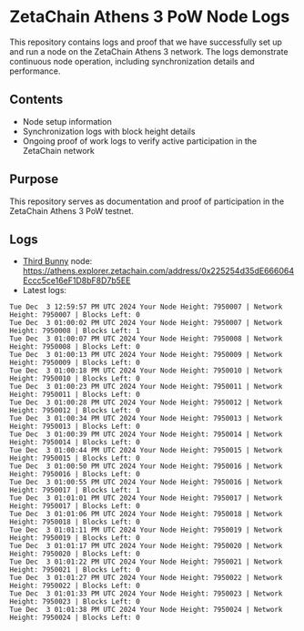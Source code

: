 # ZetaChain Athens 3 PoW Node Logs
This repository contains logs and proof that we have successfully set up and run a node on the ZetaChain Athens 3 network. The logs demonstrate continuous node operation, including synchronization details and performance.

## Contents
- Node setup information
- Synchronization logs with block height details
- Ongoing proof of work logs to verify active participation in the ZetaChain network

## Purpose
This repository serves as documentation and proof of participation in the ZetaChain Athens 3 PoW testnet.

## Logs

- [Third Bunny](https://thirdbunny.xyz/) node: https://athens.explorer.zetachain.com/address/0x225254d35dE666064Eccc5ce16eF1D8bF8D7b5EE
- Latest logs:
```
Tue Dec  3 12:59:57 PM UTC 2024 Your Node Height: 7950007 | Network Height: 7950007 | Blocks Left: 0
Tue Dec  3 01:00:02 PM UTC 2024 Your Node Height: 7950007 | Network Height: 7950008 | Blocks Left: 1
Tue Dec  3 01:00:07 PM UTC 2024 Your Node Height: 7950008 | Network Height: 7950008 | Blocks Left: 0
Tue Dec  3 01:00:13 PM UTC 2024 Your Node Height: 7950009 | Network Height: 7950009 | Blocks Left: 0
Tue Dec  3 01:00:18 PM UTC 2024 Your Node Height: 7950010 | Network Height: 7950010 | Blocks Left: 0
Tue Dec  3 01:00:23 PM UTC 2024 Your Node Height: 7950011 | Network Height: 7950011 | Blocks Left: 0
Tue Dec  3 01:00:28 PM UTC 2024 Your Node Height: 7950012 | Network Height: 7950012 | Blocks Left: 0
Tue Dec  3 01:00:34 PM UTC 2024 Your Node Height: 7950013 | Network Height: 7950013 | Blocks Left: 0
Tue Dec  3 01:00:39 PM UTC 2024 Your Node Height: 7950014 | Network Height: 7950014 | Blocks Left: 0
Tue Dec  3 01:00:44 PM UTC 2024 Your Node Height: 7950015 | Network Height: 7950015 | Blocks Left: 0
Tue Dec  3 01:00:50 PM UTC 2024 Your Node Height: 7950016 | Network Height: 7950016 | Blocks Left: 0
Tue Dec  3 01:00:55 PM UTC 2024 Your Node Height: 7950016 | Network Height: 7950017 | Blocks Left: 1
Tue Dec  3 01:01:01 PM UTC 2024 Your Node Height: 7950017 | Network Height: 7950017 | Blocks Left: 0
Tue Dec  3 01:01:06 PM UTC 2024 Your Node Height: 7950018 | Network Height: 7950018 | Blocks Left: 0
Tue Dec  3 01:01:11 PM UTC 2024 Your Node Height: 7950019 | Network Height: 7950019 | Blocks Left: 0
Tue Dec  3 01:01:17 PM UTC 2024 Your Node Height: 7950020 | Network Height: 7950020 | Blocks Left: 0
Tue Dec  3 01:01:22 PM UTC 2024 Your Node Height: 7950021 | Network Height: 7950021 | Blocks Left: 0
Tue Dec  3 01:01:27 PM UTC 2024 Your Node Height: 7950022 | Network Height: 7950022 | Blocks Left: 0
Tue Dec  3 01:01:33 PM UTC 2024 Your Node Height: 7950023 | Network Height: 7950023 | Blocks Left: 0
Tue Dec  3 01:01:38 PM UTC 2024 Your Node Height: 7950024 | Network Height: 7950024 | Blocks Left: 0
```
